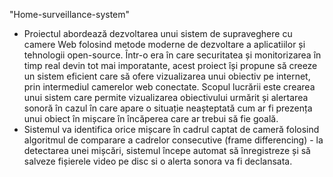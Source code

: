 "Home-surveillance-system" 
- Proiectul abordează dezvoltarea unui sistem de supraveghere cu camere Web folosind metode moderne de dezvoltare a aplicatiilor și tehnologii open-source. Într-o era în care securitatea și monitorizarea în timp real devin tot mai imporatante, acest proiect își propune să creeze un sistem eficient care să ofere vizualizarea unui obiectiv pe internet, prin intermediul camerelor web conectate. Scopul lucrării este crearea unui sistem care permite vizualizarea obiectivului urmărit și alertarea sonoră în cazul în care apare o situație neașteptată cum ar fi prezența unui obiect în mișcare în încăperea care ar trebui să fie goală.
- Sistemul va identifica orice mișcare în cadrul captat de cameră folosind algoritmul de comparare a cadrelor consecutive (frame differencing) - la detectarea unei mișcări, sistemul începe automat să înregistreze și să salveze fișierele video pe disc si o alerta sonora va fi declansata.
